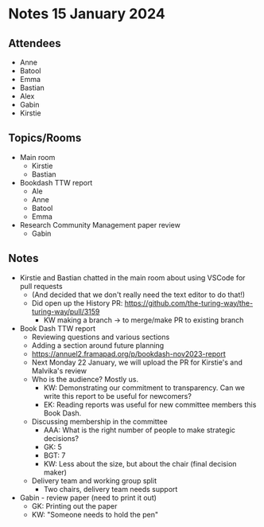 # Notes 15 January 2024

## Attendees

* Anne
* Batool
* Emma
* Bastian
* Alex
* Gabin
* Kirstie

## Topics/Rooms

* Main room
  * Kirstie
  * Bastian
* Bookdash TTW report
  * Ale
  * Anne
  * Batool
  * Emma
* Research Community Management paper review
  * Gabin

 ## Notes

* Kirstie and Bastian chatted in the main room about using VSCode for pull requests
  * (And decided that we don't really need the text editor to do that!)
  * Did open up the History PR: https://github.com/the-turing-way/the-turing-way/pull/3159
      * KW making a branch -> to merge/make PR to existing branch
* Book Dash TTW report
    * Reviewing questions and various sections
    * Adding a section around future planning
    * https://annuel2.framapad.org/p/bookdash-nov2023-report
    * Next Monday 22 January, we will upload the PR for Kirstie's and Malvika's review
    * Who is the audience? Mostly us.
        * KW: Demonstrating our commitment to transparency. Can we write this report to be useful for newcomers?
        * EK: Reading reports was useful for new committee members this Book Dash.
    * Discussing membership in the committee
        * AAA: What is the right number of people to make strategic decisions?
        * GK: 5
        * BGT: 7
        * KW: Less about the size, but about the chair (final decision maker)
	* Delivery team and working group split
		* Two chairs, delivery team needs support
* Gabin - review paper (need to print it out)
	* GK: Printing out the paper
	* KW: "Someone needs to hold the pen"
